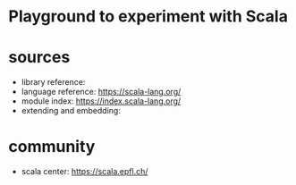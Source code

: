 # Playground to experiment with Scala
# sources
* library reference:
* language reference: https://scala-lang.org/
* module index: https://index.scala-lang.org/
* extending and embedding:


# community
* scala center: https://scala.epfl.ch/
